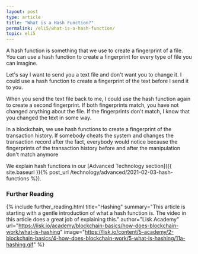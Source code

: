 ```yaml
---
layout: post
type: article
title: "What is a Hash Function?"
permalink: /eli5/what-is-a-hash-function/
topic: eli5
---
```


A hash function is something that we use to create a fingerprint of a file. You can use a hash function to create a fingerprint for every type of file you can imagine.  

Let's say I want to send you a text file and don't want you to change it. I could use a hash function to create a fingerprint of the text before I send it to you. 

When you send the text file back to me, I could use the hash function again to create a second fingerprint. If both fingerprints match, you have not changed anything about the file. If the fingerprints don't match, I know that you changed the text in some way.

In a blockchain, we use hash functions to create a fingerprint of the transaction history. If somebody cheats the system and changes the transaction record after the fact, everybody would notice because the fingerprints of the transaction history before and after the manipulation don't match anymore

We explain hash functions in our [Advanced Technology section]({{ site.baseurl }}{% post_url /technology/advanced/2021-02-03-hash-functions %}).

### Further Reading

{% include further_reading.html 
title="Hashing" 
summary="This article is starting with a gentle introduction of what a hash function is. The video in this article does a great job of explaining this." 
author="Lisk Academy" 
url="https://lisk.io/academy/blockchain-basics/how-does-blockchain-work/what-is-hashing" 
image="https://lisk.io/content/5-academy/2-blockchain-basics/4-how-does-blockchain-work/5-what-is-hashing/11a-hashing.gif" %}
